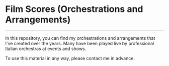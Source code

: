 # Film Scores (Orchestrations and Arrangements)
---------------------------------------------------
In this repository, you can find my orchestrations and arrangements that I've created over the years. 
Many have been played live by professional Italian orchestras at events and shows.

To use this material in any way, please contact me in advance.
